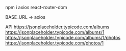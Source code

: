 npm i axios react-router-dom

BASE_URL -> axios

API
https://jsonplaceholder.typicode.com/albums
https://jsonplaceholder.typicode.com/albums/1
https://jsonplaceholder.typicode.com/albums/1/photos
https://jsonplaceholder.typicode.com/photos/1
